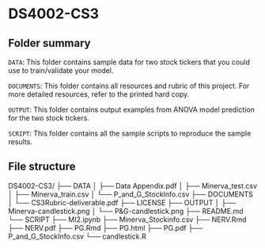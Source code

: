 # DS4002-CS3

## Folder summary

`DATA`: This folder contains sample data for two stock tickers that you could use to train/validate your model.

`DOCUMENTS`: This folder contains all resources and rubric of this project. For more detailed resources, refer to the printed hard copy.

`OUTPUT`: This folder contains output examples from ANOVA model prediction for the two stock tickers.

`SCRIPT`: This folder contains all the sample scripts to reproduce the sample results.

## File structure

DS4002-CS3/
├── DATA
│   ├── Data Appendix.pdf
│   ├── Minerva_test.csv
│   ├── Minerva_train.csv
│   └── P_and_G_StockInfo.csv
├── DOCUMENTS
│   └── CS3Rubric-deliverable.pdf
├── LICENSE
├── OUTPUT
│   ├── Minerva-candlestick.png
│   └── P&G-candlestick.png
├── README.md
└── SCRIPT
    ├── MI2.ipynb
    ├── Minerva_Stockinfo.csv
    ├── NERV.Rmd
    ├── NERV.pdf
    ├── PG.Rmd
    ├── PG.html
    ├── PG.pdf
    ├── P_and_G_StockInfo.csv
    └── candlestick.R